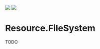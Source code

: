 ![](https://img.shields.io/github/license/Woody230/CSharpExtensions)
[![](https://img.shields.io/nuget/v/Woody230.Resource.FileSystem)](https://www.nuget.org/packages/Woody230.Resource.FileSystem)

# Resource.FileSystem
 
TODO